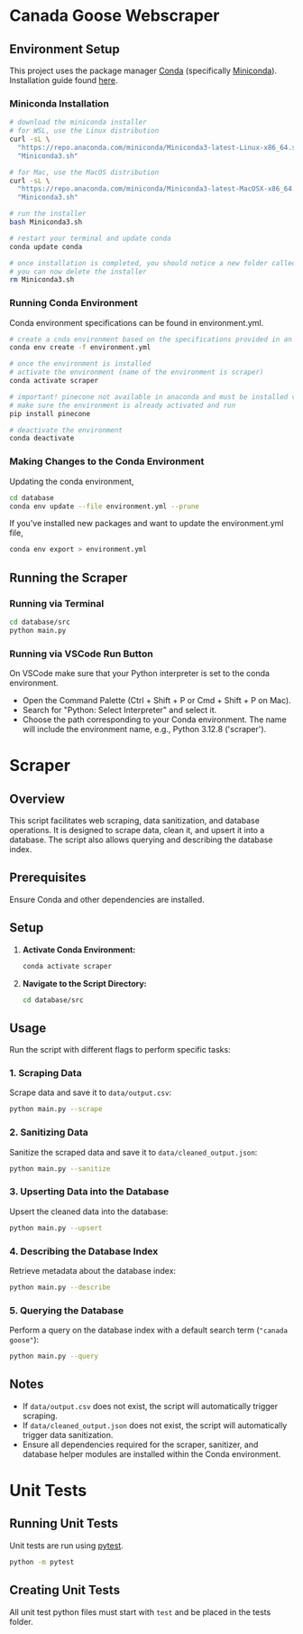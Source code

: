 # Canada Goose Webscraper

## Environment Setup

This project uses the package manager [Conda](https://docs.conda.io/en/latest/) (specifically [Miniconda](https://docs.anaconda.com/miniconda/)). Installation guide found [here](https://educe-ubc.github.io/conda.html).

### Miniconda Installation

```bash
# download the miniconda installer
# for WSL, use the Linux distribution
curl -sL \
  "https://repo.anaconda.com/miniconda/Miniconda3-latest-Linux-x86_64.sh" > \
  "Miniconda3.sh"

# for Mac, use the MacOS distribution
curl -sL \
  "https://repo.anaconda.com/miniconda/Miniconda3-latest-MacOSX-x86_64.sh" > \
  "Miniconda3.sh"
```

```bash
# run the installer
bash Miniconda3.sh

# restart your terminal and update conda
conda update conda

# once installation is completed, you should notice a new folder called miniconda3
# you can now delete the installer
rm Miniconda3.sh
```

### Running Conda Environment

Conda environment specifications can be found in environment.yml.

```bash
# create a cnda environment based on the specifications provided in an environment.yml file.
conda env create -f environment.yml

# once the environment is installed
# activate the environment (name of the environment is scraper)
conda activate scraper

# important! pinecone not available in anaconda and must be installed via pip
# make sure the environment is already activated and run
pip install pinecone

# deactivate the environment
conda deactivate
```


### Making Changes to the Conda Environment

Updating the conda environment,

```bash
cd database
conda env update --file environment.yml --prune
```

If you've installed new packages and want to update the environment.yml file,

```bash
conda env export > environment.yml
```

## Running the Scraper

### Running via Terminal

```bash
cd database/src
python main.py
```

### Running via VSCode Run Button

On VSCode make sure that your Python interpreter is set to the conda environment.
- Open the Command Palette (Ctrl + Shift + P or Cmd + Shift + P on Mac).
- Search for "Python: Select Interpreter" and select it.
- Choose the path corresponding to your Conda environment. The name will include the environment name, e.g., Python 3.12.8 ('scraper').



# Scraper
## Overview

This script facilitates web scraping, data sanitization, and database operations. It is designed to scrape data, clean it, and upsert it into a database. The script also allows querying and describing the database index.

## Prerequisites

Ensure Conda and other dependencies are installed. 

## Setup

1. **Activate Conda Environment:**

   ```sh
   conda activate scraper
   ```

2. **Navigate to the Script Directory:**

   ```sh
   cd database/src
   ```

## Usage

Run the script with different flags to perform specific tasks:

### 1. Scraping Data

Scrape data and save it to `data/output.csv`:

```sh
python main.py --scrape
```

### 2. Sanitizing Data

Sanitize the scraped data and save it to `data/cleaned_output.json`:

```sh
python main.py --sanitize
```

### 3. Upserting Data into the Database

Upsert the cleaned data into the database:

```sh
python main.py --upsert
```

### 4. Describing the Database Index

Retrieve metadata about the database index:

```sh
python main.py --describe
```

### 5. Querying the Database

Perform a query on the database index with a default search term (`"canada goose"`):

```sh
python main.py --query
```

## Notes

- If `data/output.csv` does not exist, the script will automatically trigger scraping.
- If `data/cleaned_output.json` does not exist, the script will automatically trigger data sanitization.
- Ensure all dependencies required for the scraper, sanitizer, and database helper modules are installed within the Conda environment.

# Unit Tests

## Running Unit Tests

Unit tests are run using [pytest](https://docs.pytest.org/en/stable/).

```bash
python -m pytest
```

## Creating Unit Tests

All unit test python files must start with `test` and be placed in the tests folder.